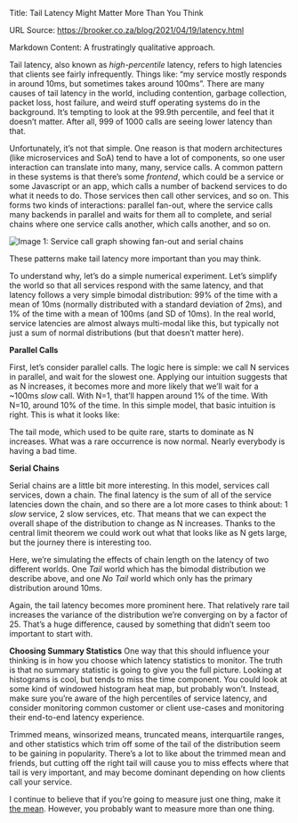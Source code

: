 Title: Tail Latency Might Matter More Than You Think

URL Source: https://brooker.co.za/blog/2021/04/19/latency.html

Markdown Content:
A frustratingly qualitative approach.

Tail latency, also known as _high-percentile_ latency, refers to high latencies that clients see fairly infrequently. Things like: “my service mostly responds in around 10ms, but sometimes takes around 100ms”. There are many causes of tail latency in the world, including contention, garbage collection, packet loss, host failure, and weird stuff operating systems do in the background. It’s tempting to look at the 99.9th percentile, and feel that it doesn’t matter. After all, 999 of 1000 calls are seeing lower latency than that.

Unfortunately, it’s not that simple. One reason is that modern architectures (like microservices and SoA) tend to have a lot of components, so one user interaction can translate into many, many, service calls. A common pattern in these systems is that there’s some _frontend_, which could be a service or some Javascript or an app, which calls a number of backend services to do what it needs to do. Those services then call other services, and so on. This forms two kinds of interactions: parallel fan-out, where the service calls many backends in parallel and waits for them all to complete, and serial chains where one service calls another, which calls another, and so on.

![Image 1: Service call graph showing fan-out and serial chains](https://mbrooker-blog-images.s3.amazonaws.com/call_graph.png)

These patterns make tail latency more important than you may think.

To understand why, let’s do a simple numerical experiment. Let’s simplify the world so that all services respond with the same latency, and that latency follows a very simple bimodal distribution: 99% of the time with a mean of 10ms (normally distributed with a standard deviation of 2ms), and 1% of the time with a mean of 100ms (and SD of 10ms). In the real world, service latencies are almost always multi-modal like this, but typically not just a sum of normal distributions (but that doesn’t matter here).

**Parallel Calls**

First, let’s consider parallel calls. The logic here is simple: we call N services in parallel, and wait for the slowest one. Applying our intuition suggests that as N increases, it becomes more and more likely that we’ll wait for a ~100ms _slow_ call. With N=1, that’ll happen around 1% of the time. With N=10, around 10% of the time. In this simple model, that basic intuition is right. This is what it looks like:

The tail mode, which used to be quite rare, starts to dominate as N increases. What was a rare occurrence is now normal. Nearly everybody is having a bad time.

**Serial Chains**

Serial chains are a little bit more interesting. In this model, services call services, down a chain. The final latency is the sum of all of the service latencies down the chain, and so there are a lot more cases to think about: 1 _slow_ service, 2 slow services, etc. That means that we can expect the overall shape of the distribution to change as N increases. Thanks to the central limit theorem we could work out what that looks like as N gets large, but the journey there is interesting too.

Here, we’re simulating the effects of chain length on the latency of two different worlds. One _Tail_ world which has the bimodal distribution we describe above, and one _No Tail_ world which only has the primary distribution around 10ms.

Again, the tail latency becomes more prominent here. That relatively rare tail increases the variance of the distribution we’re converging on by a factor of 25. That’s a huge difference, caused by something that didn’t seem too important to start with.

**Choosing Summary Statistics** One way that this should influence your thinking is in how you choose which latency statistics to monitor. The truth is that no summary statistic is going to give you the full picture. Looking at histograms is cool, but tends to miss the time component. You could look at some kind of windowed histogram heat map, but probably won’t. Instead, make sure you’re aware of the high percentiles of service latency, and consider monitoring common customer or client use-cases and monitoring their end-to-end latency experience.

Trimmed means, winsorized means, truncated means, interquartile ranges, and other statistics which trim off some of the tail of the distribution seem to be gaining in popularity. There’s a lot to like about the trimmed mean and friends, but cutting off the right tail will cause you to miss effects where that tail is very important, and may become dominant depending on how clients call your service.

I continue to believe that if you’re going to measure just one thing, make it [the mean](https://brooker.co.za/blog/2017/12/28/mean.html). However, you probably want to measure more than one thing.
